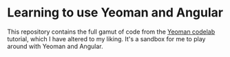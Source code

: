 # Learning to use Yeoman and Angular

This repository contains the full gamut of code from the [Yeoman codelab](http://yeoman.io/codelab.html) tutorial, which I have altered to my liking. It's a sandbox for me to play around with Yeoman and Angular.
